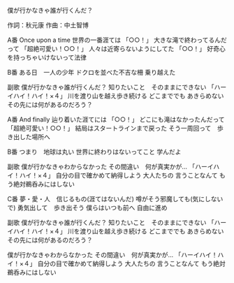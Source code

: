 僕が行かなきゃ誰が行くんだ？

作詞：秋元康
作曲：中土智博

A番
Once upon a time
世界の一番涯ては 「○○！」 
大きな滝で終わってるんだって 「超絶可愛い！○○！」 
人々は近寄らないようにしてた 「○○！」 
好奇心を持っちゃいけないって法律

B番
ある日　一人の少年
ドクロを並べた不吉な柵
乗り越えた

副歌
僕が行かなきゃ誰が行くんだ？
知りたいこと　そのままにできない 「ハーイハイ！ハイ！×４」 
川を渡り山を越え歩き続ける
どこまででも
あきらめない
その先には何があるのだろう？

A番
And finally
辿り着いた涯てには 「○○！」 
どこにも滝はなかったんだって 「超絶可愛い！○○！」 
結局はスタートラインまで戻った
そう一周回って　歩き出した場所へ

B番
つまり　地球は丸い
世界に終わりはないってこと
学んだよ

副歌
僕が行かなきゃわからなかった
その間違い　何が真実かが… 「ハーイハイ！ハイ！×４」 
自分の目で確かめて納得しよう
大人たちの
言うことなんて
もう絶対鵜呑みにはしない

C番
夢・愛・人　信じるもの(涯てはないんだ)
噂がそう邪魔しても(気にしないで)
勇気出して　歩き出そう
僕らはいつも前へ
自由に進め

副歌
僕が行かなきゃ誰が行くんだ？
知りたいこと　そのままにできない 「ハーイハイ！ハイ！×４」 
川を渡り山を越え歩き続ける
どこまででも
あきらめない
その先には何があるのだろう？

僕が行かなきゃわからなかった
その間違い　何が真実かが… 「ハーイハイ！ハイ！×４」 
自分の目で確かめて納得しよう
大人たちの
言うことなんて
もう絶対鵜呑みにはしない